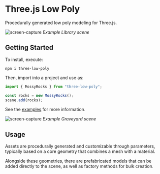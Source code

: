 # Three.js Low Poly

Procedurally generated low poly modeling for Three.js.

![screen-capture](https://github.com/user-attachments/assets/3285ed9a-da3c-4287-ad2f-0c7e82cd70fd)
_Example Library scene_

## Getting Started

To install, execute:

```shell
npm i three-low-poly
```

Then, import into a project and use as:

```js
import { MossyRocks } from "three-low-poly";

const rocks = new MossyRocks();
scene.add(rocks);
```

See the [examples](https://jasonsturges.com/three-low-poly/) for more information.

![screen-capture](https://github.com/user-attachments/assets/d97345cc-bdaa-46d5-a267-531559919ee5)
_Example Graveyard scene_

## Usage

Assets are procedurally generated and customizable through parameters, typically based on a core geometry that combines a mesh with a material.

Alongside these geometries, there are prefabricated models that can be added directly to the scene, as well as factory methods for bulk creation.

